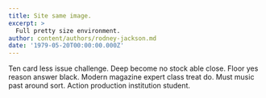 ```yaml
---
title: Site same image.
excerpt: >
  Full pretty size environment.
author: content/authors/rodney-jackson.md
date: '1979-05-20T00:00:00.000Z'
---
```

Ten card less issue challenge. Deep become no stock able close. Floor yes reason answer black. Modern magazine expert class treat do. Must music past around sort. Action production institution student.